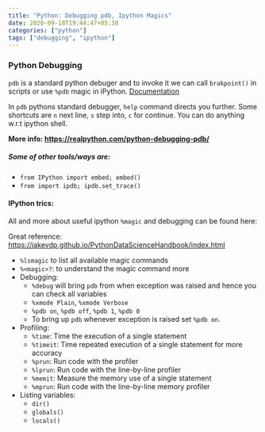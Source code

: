```yaml
---
title: "Python: Debugging pdb, Ipython Magics"
date: 2020-09-18T19:44:47+05:30
categories: ["python"]
tags: ["debugging", "ipython"]
---
```


### Python Debugging

`pdb` is a standard python debuger and to invoke it we can call `brakpoint()` in scripts or use `%pdb` magic in iPython. [Documentation](https://docs.python.org/2/library/pdb.html#debugger-commands)

In `pdb` pythons standard debugger, `help` command directs you further. Some shortcuts are `n` next line, `s` step into, `c` for continue. You can do anything w.r.t ipython shell.

**More info: https://realpython.com/python-debugging-pdb/**

##### Some of other tools/ways are:

- `from IPython import embed; embed()`
- `from import ipdb; ipdb.set_trace()`

#### IPython trics:

All and more about useful ipython `%magic` and debugging can be found here:

Great reference: https://jakevdp.github.io/PythonDataScienceHandbook/index.html

- `%lsmagic` to list all available magic commands
- `%<magic>?`: to understand the magic command more
- Debugging:
  - `%debug` will bring `pdb` from when exception was raised and hence you can check all variables
  - `%xmode Plain`, `%xmode Verbose`
  - `%pdb on`, `%pdb off`, `%pdb 1`, `%pdb 0`
  - To bring up `pdb` whenever exception is raised set `%pdb on`.
- Profiling:
  - `%time`: Time the execution of a single statement
  - `%timeit`: Time repeated execution of a single statement for more accuracy
  - `%prun`: Run code with the profiler
  - `%lprun`: Run code with the line-by-line profiler
  - `%memit`: Measure the memory use of a single statement
  - `%mprun`: Run code with the line-by-line memory profiler
- Listing variables:
  - `dir()`
  - `globals()`
  - `locals()`
